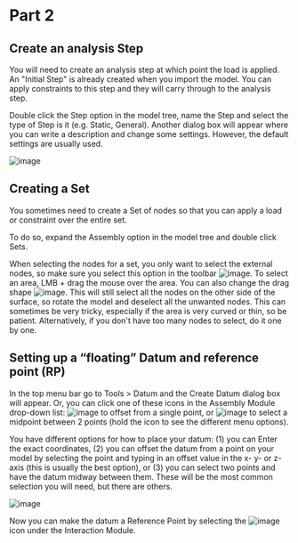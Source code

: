 # Part 2
## Create an analysis Step

You will need to create an analysis step at which point the load is applied. An "Initial Step" is already created when you import the model. You can apply constraints to this step and they will carry through to the analysis step.

Double click the Step option in the model tree, name the Step and select the type of Step is it (e.g. Static, General). Another dialog box will appear where you can write a description and change some settings. However, the default settings are usually used.

![image](https://user-images.githubusercontent.com/80410515/111634371-5a301980-87ee-11eb-9a14-3ac49875c7a2.png)

## Creating a Set
You sometimes need to create a Set of nodes so that you can apply a load or constraint over the entire set.

To do so, expand the Assembly option in the model tree and double click Sets.

When selecting the nodes for a set, you only want to select the external nodes, so make sure you select this option in the toolbar ![image](https://user-images.githubusercontent.com/80410515/111634538-877cc780-87ee-11eb-8d6d-8b6776753436.png). To select an area, LMB + drag the mouse over the area. You can also change the drag shape ![image](https://user-images.githubusercontent.com/80410515/111634585-92375c80-87ee-11eb-8b9b-cf9cae545438.png). This will still select all the nodes on the other side of the surface, so rotate the model and deselect all the unwanted nodes. This can sometimes be very tricky, especially if the area is very curved or thin, so be patient. Alternatively, if you don't have too many nodes to select, do it one by one. 

## Setting up a “floating” Datum and reference point (RP)
In the top menu bar go to Tools > Datum and the Create Datum dialog box will appear. Or, you can click one of these icons in the Assembly Module drop-down list: ![image](https://user-images.githubusercontent.com/80410515/111636409-5c937300-87f0-11eb-84d4-ffa89abe92ab.png) to offset from a single point, or ![image](https://user-images.githubusercontent.com/80410515/111636450-67e69e80-87f0-11eb-89a0-74d22abf5202.png) to select a midpoint between 2 points (hold the icon to see the different menu options). 

You have different options for how to place your datum: (1) you can Enter the exact coordinates, (2) you can offset the datum from a point on your model by selecting the point and typing in an offset value in the x- y- or z-axis (this is usually the best option), or (3) you can select two points and have the datum midway between them. These will be the most common selection you will need, but there are others.

![image](https://user-images.githubusercontent.com/80410515/111636618-8fd60200-87f0-11eb-959d-fbcc4d67c821.png)

Now you can make the datum a Reference Point by selecting the ![image](https://user-images.githubusercontent.com/80410515/111636660-98c6d380-87f0-11eb-9c37-2c4f9ab3d654.png)
 icon under the Interaction Module. 

